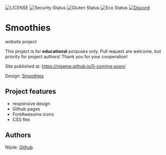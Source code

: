 ![LICENSE](https://img.shields.io/badge/license-MIT-blue.svg?style=flat-square)
![Security Status](https://img.shields.io/security-headers?label=Security&url=https%3A%2F%2Fgithub.com&style=flat-square)
![Gluten Status](https://img.shields.io/badge/Gluten-Free-green.svg)
![Eco Status](https://img.shields.io/badge/ECO-Friendly-green.svg)
[![Discord](https://discord.com/api/guilds/571393319201144843/widget.png)](https://discord.gg/dRwW4rw)

# Smoothies

_website project_

This project is for **educational** porpuses only. Pull request are welcome, but priority for project authors! Thank you for your cooperation!

Site published at: https://niseme.github.io/5-coming-soon/

Design: [Smoothies](https://cdn.discordapp.com/attachments/850245533838868480/850247344464592906/unknown.png)

## Project features

-   responsive design
-   Github pages
-   FontAwesome icons
-   CSS flex

## Authors

Nijole: [Github](https://github.com/niseme)